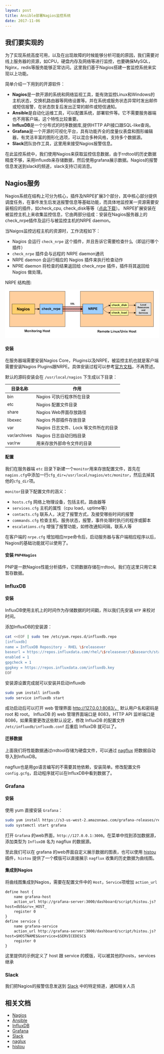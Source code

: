 ```yaml
---
layout: post
title: Ansible部署Nagios监控系统
date: 2017-11-06
---
```


## 我们要实现的

为了实现系统高度可用，以及在出现故障的时候能够分析可能的原因，我们需要对线上服务器的资源，如CPU，硬盘内存及网络等进行监控，也要确保MySQL，Nginx，redis等服务能够正常访问。这里我们基于Nagios搭建一套监控系统来实现以上功能。

简单介绍一下用到的开源软件：

* **Nagios**是一款开源的系统和网络监视工具，能有效监控Linux和Windows的主机状态，交换机路由器等网络设置等。并在系统或服务状态异常时发出邮件或短信报警，在状态恢复后发出正常的邮件或短信通知。
* **Ansible**是自动化运维工具，可以配置系统，部署软件等。它不需要服务器端也不用客户端，这个特性比较重要。
* **InfluxDB**是一个分布式的时序数据库,提供HTTP API接口跟SQL-like查询。
* **Grafana**是一个开源的可视化平台，具有功能齐全的度量仪表盘和图形编辑器，有灵活丰富的图形化选项，可以混合多种风格，支持多个数据源。
* **Slack**团队协作工具，这里用来接受Nagios报警信息。

在此监控系统中，我们使用Nagios来获取监控信息数据，由于rrdtool的历史数据精度不够，采用influxdb来存储数据，然后使用grafana展示数据。Nagios的报警信息发送到slack的频道，slack支持订阅消息。

## Nagios服务

Nagios系统在结构上可分为核心，插件及NRPE扩展3个部分，其中核心部分提供调度任务，在事件发生后发送报警信息等基础功能，而具体地监控某一资源需要安装相应的插件，如check_cpu, check_disk等等（[点此下载](https://www.nagios.org/downloads/nagios-plugins/)）。
NRPE扩展安装在被监控主机上来收集监控信息，它由两部分组成：安装在Nagios服务器上的check_nrpe插件及运行与被监控主机的NRPE daemon。

当Naigos监控远程主机的资源时，工作流程如下：

* Nagios 会运行 `check_nrpe` 这个插件，并且告诉它需要检查什么（即运行哪个插件）
* `check_nrpe` 插件会与远程的 NRPE daemon通讯
* NRPE daemon 会运行相应的 Nagios 插件来执行检查动作
* NPRE daemon 将检查的结果返回给 check_nrpe 插件，插件将其返回给 Nagios 做处理。

NRPE 结构图:

![NRPE结构图](/images/nrpe.png)

#### 安装

在服务器端需要安装Nagios Core，Plugins以及NRPE，被监控主机也就是客户端需要安装Nagios Plugins跟NRPE。具体安装过程可以参考[官方文档][1]，不再赘述。

默认的源码安装会在 `/usr/local/nagios` 下生成以下目录：

| 目录名称 | 作用 |
| -------- | ---- |
| bin | Nagios 可执行程序所在目录 |
| etc | Nagios 配置文件目录 |
| share | Nagios Web界面存放路径 |
| libexec | Nagios 外部插件存放目录 |
| var | Nagios 日志文件、Lock 等文件所在的目录 |
| var/archives | Nagios 日志自动归档目录 |
| var/rw | 用来存放外部命令文件的目录 |

#### 配置

我们在服务器端 `etc` 目录下新建一个`monitor`用来存放配置文件，首先在`nagios.cfg`中添加一行`cfg_dir=/usr/local/nagios/etc/monitor`，然后去掉其他的`cfg_dir`项。

`monitor`目录下配置文件的涵义：

* `hosts.cfg` 网络上物理设备，包括主机，路由器等
* `services.cfg` 主机的属性（cpu load，uptime等）
* `contacts.cfg` 联系人，决定了报警方式，及接受哪些时间的报警
* `commands.cfg` 检查主机、服务状态，报警，事件处理时执行的程序或脚本
* `escalations.cfg` 增强了报警功能，如修改通知间隔，联系人等

在客户端的 `nrpe.cfg` 增加相应nrpe命令后，启动服务器与客户端相应程序以后，Nagios的基础功能就可以使用了。

#### 安装 `PNP4Nagios`

PNP是一款Nagios性能分析插件，它把数据存储在rrdtool。我们在这里只用它来暂存数据。

### InfluxDB

#### 安装

InfluxDB使用主机上的时间作为存储数据的时间戳，所以我们先安装 `NTP` 来校对时间。

添加InfluxDB的安装源：

```bash
cat <<EOF | sudo tee /etc/yum.repos.d/influxdb.repo
[influxdb]
name = InfluxDB Repository - RHEL \$releasever
baseurl = https://repos.influxdata.com/rhel/\$releasever/\$basearch/stable
enabled = 1
gpgcheck = 1
gpgkey = https://repos.influxdata.com/influxdb.key
EOF
```

安装源设置完成就可以安装并启动influxdb

```bash
sudo yum install influxdb
sudo service influxdb start
```

成功启动后可以打开 web 管理界面 http://127.0.0.1:8083/， 默认用户名和密码是 root 和 root。 InfluxDB 的 web 管理界面端口是 8083，HTTP API 监听端口是 8086，如果需要更改这些默认设定，修改 InfluxDB 的配置文件 `/etc/influxdb/influxdb.conf` 后重启 InfluxDB 就可以了。

#### 迁移数据

上面我们将性能数据通过rrdtool存储为硬盘文件，可以通过 [nagflux][6] 把数据自动导入到InfluxDB。

nagflux也是用go语言编写的不需要其他依赖，安装简单。修改配置文件 `config.gcfg`，启动程序就可以在InfluxDB中看到数据了。

### Grafana

#### 安装

使用 yum 直接安装 `Grafana`：

```bash
sudo yum install https://s3-us-west-2.amazonaws.com/grafana-releases/release/grafana-4.6.1-1.x86_64.rpm
sudo systemctl start grafana
```

打开 `Grafana` 的web界面，`http://127.0.0.1:3000`。在菜单中找到添加数据源，添加类型为 `InfluxDB` 名为 nagflux 的数据源。

至此我们可以在 grafana 的web界面自定义展示数据的图表，也可以使用 [histou][7] 插件，`histou` 提供了一个模版可以直接展示 `nagflux` 收集的历史数据为曲线图。

#### 集成到Nagios

将曲线图集成到Nagios，需要在配置文件中的 `Host`，`Service`项增加 `action_url`

```
define host {
    name grafana-host 
    action_url http://grafana-server:3000/dashboard/script/histou.js?host=db5&srv=_HOST_
    register 0
}
define service {
    name grafana-service
    action_url http://grafana-server:3000/dashboard/script/histou.js?host=$HOSTNAME$&service=$SERVICEDESC$
    register 0
}
```

这里提供的示例定义了 host 跟 service 的模版，可以被其他的hosts，services继承

### Slack

我们把Nagios的报警信息发送到 [Slack][5] 中的特定频道，通知相关人员


## 相关文档

* [Nagios][1]
* [Ansible][2]
* [InfluxDB][3]
* [Grafana][4]
* [Slack][5]
* [naglux][6]
* [histou][7]


[1]: https://assets.nagios.com/downloads/nagioscore/docs/nagioscore/4/en/quickstart.html#_ga=2.92539934.2061844877.1509670667-1605740700.1509670667
[2]: http://docs.ansible.com/ansible/latest/index.html
[3]: https://docs.influxdata.com/influxdb/v1.3/introduction/getting_started/
[4]: http://docs.grafana.org/installation/rpm/
[5]: https://slack.com/apps/A0F81R747-nagios
[6]: https://github.com/Griesbacher/nagflux
[7]: https://github.com/Griesbacher/histou
